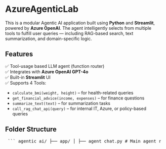 # AzureAgenticLab

This is a modular Agentic AI application built using **Python** and **Streamlit**, powered by **Azure OpenAI**. The agent intelligently selects from multiple tools to fulfill user queries — including RAG-based search, text summarization, and domain-specific logic.

## Features

✅ Tool-usage based LLM agent (function router)  
✅ Integrates with **Azure OpenAI GPT-4o**  
✅ Built-in **Streamlit** UI  
✅ Supports 4 Tools:
- `calculate_bmi(weight, height)` – for health-related queries
- `get_financial_advice(income, expenses)` – for finance questions
- `summarize_text(text)` – for summarization tasks
- `call_rag_chat_api(query)` – for internal IT, Azure, or policy-based queries

## Folder Structure

<pre> ``` agentic_ai/ ├── app/ │ ├── agent_chat.py # Main agent routing logic │ ├── config.py # Azure OpenAI & App settings │ ├── openai_client.py # AzureOpenAI client setup │ └── tools/ │ ├── calculate_bmi.py # Tool 1 - BMI calculator │ ├── get_financial_advice.py# Tool 2 - Financial advice │ ├── summarize_text.py # Tool 3 - Text summarizer │ └── rag_call.py # Tool 4 - Calls RAG Chat API (.NET) │ ├── webapp/ │ └── streamlit_app.py # Streamlit UI entry point ├── .env # Local environment variables ├── requirements.txt └── README.md ``` </pre>
